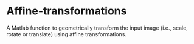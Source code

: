 # Affine-transformations
A Matlab function to geometrically transform the input image (i.e., scale, rotate or translate) using affine transformations.
